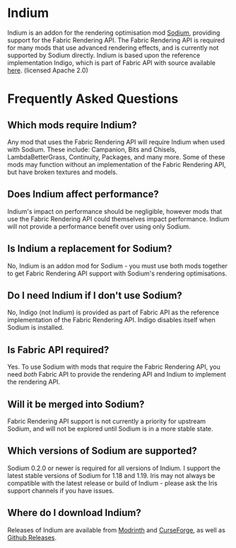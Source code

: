 # Indium
Indium is an addon for the rendering optimisation mod [Sodium](https://modrinth.com/mod/sodium), providing support for the Fabric Rendering API. The Fabric Rendering API is required for many mods that use advanced rendering effects, and is currently not supported by Sodium directly. Indium is based upon the reference implementation Indigo, which is part of Fabric API with source available [here](https://github.com/FabricMC/fabric/tree/1.17/fabric-renderer-indigo). (licensed Apache 2.0)

# Frequently Asked Questions
## Which mods require Indium?
Any mod that uses the Fabric Rendering API will require Indium when used with Sodium. These include: Campanion, Bits and Chisels, LambdaBetterGrass,
Continuity, Packages, and many more. Some of these mods may function without an implementation of the Fabric Rendering API, but have broken textures and models.

## Does Indium affect performance?
Indium's impact on performance should be negligible, however mods that use the Fabric Rendering API could themselves impact performance. Indium will not provide a performance benefit over using only Sodium.

## Is Indium a replacement for Sodium?
No, Indium is an addon mod for Sodium - you must use both mods together to get Fabric Rendering API support with Sodium's rendering optimisations.

## Do I need Indium if I don't use Sodium?
No, Indigo (not In*dium*) is provided as part of Fabric API as the reference implementation of the Fabric Rendering API. Indigo disables itself when Sodium is installed.

## Is Fabric API required?
Yes. To use Sodium with mods that require the Fabric Rendering API, you need *both* Fabric API to provide the rendering API and Indium to implement the rendering API.

## Will it be merged into Sodium?
Fabric Rendering API support is not currently a priority for upstream Sodium, and will not be explored until Sodium is in a more stable state.

## Which versions of Sodium are supported?
Sodium 0.2.0 or newer is required for all versions of Indium. I support the latest stable versions of Sodium for 1.18 and 1.19. Iris may not always be compatible with the latest release or build of Indium - please ask the Iris support channels if you have issues.

## Where do I download Indium?
Releases of Indium are available from [Modrinth](https://modrinth.com/mod/indium) and [CurseForge](https://www.curseforge.com/minecraft/mc-mods/indium), as well as [Github Releases](https://github.com/comp500/Indium/releases).
